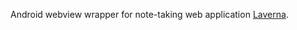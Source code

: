 Android webview wrapper for note-taking web application [Laverna](https://github.com/Laverna/laverna).

